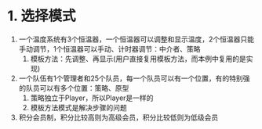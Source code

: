 # 1. 选择模式
1. 一个温度系统有3个恒温器，一个恒温器可以调整和显示温度，2个恒温器只能手动调节，1个恒温器可以手动、计时器调节：中介者、策略
   1. 模板方法：先调整、再显示(用户直接复用模板方法，而本例中复用的是实现)
2. 一个队伍有1个管理者和25个队员，每一个队员可以有一个位置，有的特别强的队员可以有多个位置：策略、原型
   1. 策略独立于Player，所以Player是一样的
   2. 模板方法模式是解决步骤的问题
3. 积分会员制，积分比较高则为高级会员，积分比较低则为低级会员